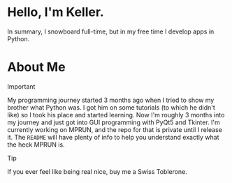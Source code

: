 # Hello, I'm Keller.
In summary, I snowboard full-time, but in my free time I develop apps in Python.

# About Me
> [!IMPORTANT]
> My programming journey started 3 months ago when I tried to show my brother what Python was. I got him on some tutorials (to which he didn't like) so I took his place and started learning.
> Now I'm roughly 3 months into my journey and just got into GUI programming with PyQt5 and Tkinter.
> I'm currently working on MPRUN, and the repo for that is private until I release it. The `README` will have plenty of info to help you understand exactly what the heck MPRUN is.

> [!TIP]
> If you ever feel like being real nice, buy me a Swiss Toblerone.
